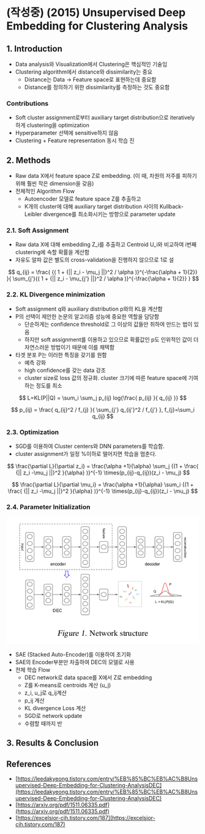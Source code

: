 # \(작성중\) \(2015\) Unsupervised Deep Embedding for Clustering Analysis

## 1. Introduction

* Data analysis와 Visualization에서 Clustering은 핵심적인 기술임
* Clustering algorithm에서 distance와 dissimilarity는 중요
  * Distance는 Data -&gt; Feature space로 표현하는데 중요함
  * Distance를 정의하기 위한 dissimilarity를 측정하는 것도 중요함

### Contributions

* Soft cluster assignment로부터 auxiliary target distribution으로 iteratively하게 clustering을 optimization
* Hyperparameter 선택에 sensitive하지 않음
* Clustering + Feature representation 동시 학습 진

## 2. Methods

* Raw data X에서 feature space Z로 embedding. \(이 때, 차원의 저주를 피하기 위해 훨씬 작은 dimension을 갖음\)
* 전체적인 Algorithm Flow
  * Autoencoder 모델로 feature space Z를 추출하고
  * K개의 cluster에 대해 auxiliary target distribution 사이의 Kullback-Leibler divergence를 최소화시키는 방향으로 parameter update

### 2.1. Soft Assignment

* Raw data X에 대해 embedding Z\_i를 추출하고 Centroid U\_i와 비교하여 i번째 clustering에 속할 확률을 계산함
* 자유도 알파 값은 별도의 cross-validation을 진행하지 않으므로 1로 설

$$
q_{ij} = \frac{ {( 1 + {|| z_i - \mu_j ||}^2 / \alpha )}^{-\frac{\alpha + 1}{2}} }{ \sum_{j'}{( 1 + {|| z_i - \mu_{j'} ||}^2 / \alpha )}^{-\frac{\alpha + 1}{2}} }
$$

### 2.2. KL Divergence minimization

* Soft assignment q와 auxiliary distribution p와의 KL을 계산함
* P의 선택이 제안한 논문의 알고리즘 성능에 중요한 역할을 담당함
  * 단순하게는 confidence threshold로 그 이상의 값들만 취하여 만드는 법이 있음
  * 하지만 soft assignment를 이용하고 있으므로 확률값인 p도 인위적인 값이 더 자연스러운 방법이기 때문에 이를 채택함
* 타겟 분포 P는 이러한 특징을 갖기를 원함
  * 예측 강화
  * high confidence를 갖는 data 강조
  * cluster size로 loss 값의 정규화. cluster 크기에 따른 feature space에 기여하는 정도를 최소

$$
L=KL(P||Q) = \sum_i \sum_j p_{ij} log{\frac{ p_{ij} }{ q_{ij} }}
$$

$$
p_{ij} = \frac{  q_{ij}^2 / f_{j}  }{  \sum_{j'} q_{ij'}^2 / f_{j'}  }, f_{j}=\sum_i q_{ij}
$$

### 2.3. Optimization

* SGD를 이용하여 Cluster centers와 DNN parameters를 학습함.
* cluster assignment가 일정 %이하로 떨어지면 학습을 멈춘다.

$$
\frac{\partial L}{\partial z_i} = \frac{\alpha +1}{\alpha} \sum_j {(1  + \frac{ {|| z_i -\mu_j ||}^2 }{\alpha}  )}^{-1} \times(p_{ij}-q_{ij})(z_i - \mu_j)
$$

$$
\frac{\partial L}{\partial \mu_i} = \frac{\alpha +1}{\alpha} \sum_i {(1  + \frac{ {|| z_i -\mu_j ||}^2 }{\alpha}  )}^{-1} \times(p_{ij}-q_{ij})(z_i - \mu_j)
$$

### 2.4. Parameter Initialization

![](../.gitbook/assets/screenshot-from-2020-04-03-14-48-18.png)

* SAE \(Stacked Auto-Encoder\)를 이용하여 초기화
* SAE의 Encoder부분만 차출하여 DEC의 모델로 사용
* 전체 학습 Flow
  * DEC network로 data space를 X에서 Z로 embedding
  * Z를 K-means로 centroids 계산 \(u\_j\)
  * z\_i, u\_j로 q\_ij계산
  * p\_ij 계산
  * KL divergence Loss 계산
  * SGD로 network update
  * 수렴할 때까지 반

## 3. Results & Conclusion

## References

* [https://leedakyeong.tistory.com/entry/%EB%85%BC%EB%AC%B8Unsupervised-Deep-Embedding-for-Clustering-AnalysisDEC](https://leedakyeong.tistory.com/entry/%EB%85%BC%EB%AC%B8Unsupervised-Deep-Embedding-for-Clustering-AnalysisDEC)
* [https://arxiv.org/pdf/1511.06335.pdf](https://arxiv.org/pdf/1511.06335.pdf)
* [https://excelsior-cjh.tistory.com/187](https://excelsior-cjh.tistory.com/187)




